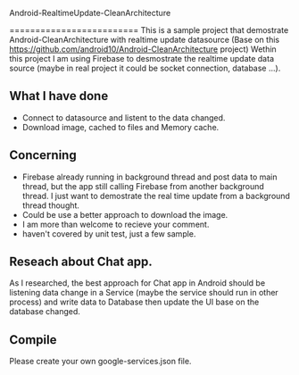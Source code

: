 Android-RealtimeUpdate-CleanArchitecture 

=========================
This is a sample project that demostrate Android-CleanArchitecture with realtime update datasource (Base on this https://github.com/android10/Android-CleanArchitecture project)
Wethin this project I am using Firebase to desmostrate the realtime update data source (maybe in real project it could be socket connection, database ...).


What I have done
-----------------
- Connect to datasource and listent to the data changed.
- Download image, cached to files and Memory cache.
 
Concerning
-----------------
- Firebase already running in background thread and post data to main thread, but the app still calling Firebase from another background thread.
I just want to demostrate the real time update from a background thread thought.
- Could be use a better approach to download the image.
- I am more than welcome to recieve your comment.
- haven't covered by unit test, just a few sample.



Reseach about Chat app.
-----------------
As I researched, the best approach for Chat app in Android should be listening data change in a Service (maybe the service should run in other process) and write data to Database then update the UI base on the database changed.


Compile 
-----------------
Please create your own google-services.json file.